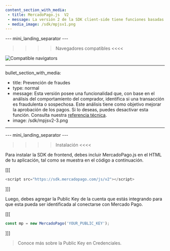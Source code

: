 ```yaml
---
content_section_with_media: 
 - title: MercadoPago.js  V2
 - message: La versión 2 de la SDK client-side tiene funciones basadas en Promises. Además, trae una interfaz de desarrollador renovada y presenta un manejo más eficiente de errores. 
 - media_image: /sdk/mpjsv1.png
---
```


--- mini_landing_separator ---

>>>> Navegadores compatibles <<<<

![Compatible navigators](sdk/mp-jsv2.png)

---
bullet_section_with_media: 
 - title: Prevención de fraudes
 - type: normal
 - message: Esta versión posee una funcionalidad que, con base en el análisis del comportamiento del comprador, identifica si una transacción es fraudulenta o sospechosa. Este análisis tiene como objetivo mejorar la aprobación de los pagos. Si lo deseas, puedes desactivar esta función. Consulta nuestra [referencia técnica](https://github.com/mercadopago/sdk-js#api).
 - image: /sdk/mpjsv2-3.png
---


--- mini_landing_separator ---

>>>> Instalación <<<<

Para instalar la SDK de frontend, debes incluir MercadoPago.js en el HTML de tu aplicación, tal como se muestra en el código a continuación.

[[[
```javascript
<script src="https://sdk.mercadopago.com/js/v2"></script>
```
]]]

Luego, debes agregar la Public Key de la cuenta que estás integrando para que esta pueda ser identificada al conectarse con Mercado Pago. 

[[[
```javascript
const mp = new MercadoPago('YOUR_PUBLIC_KEY');
```
]]]

>
> Conoce más sobre la Public Key en Credenciales.
>
